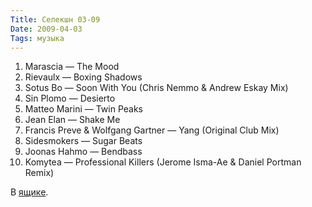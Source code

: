 ```yaml
---
Title: Селекшн 03-09
Date: 2009-04-03
Tags: музыка
---
```


<div class="text"><ol>
<li>Marascia — The Mood</li>
<li>Rievaulx — Boxing Shadows</li>
<li>Sotus Bo — Soon With You (Chris Nemmo &amp; Andrew Eskay Mix)</li>
<li>Sin Plomo — Desierto</li>
<li>Matteo Marini — Twin Peaks</li>
<li>Jean Elan — Shake Me</li>
<li>Francis Preve &amp; Wolfgang Gartner — Yang (Original Club Mix)</li>
<li>Sidesmokers — Sugar Beats</li>
<li>Joonas Hahmo — Bendbass</li>
<li>Komytea — Professional Killers (Jerome Isma-Ae &amp; Daniel Portman Remix)</li>
</ol>

В <a href="http://www.getdropbox.com">ящике</a>.</div>